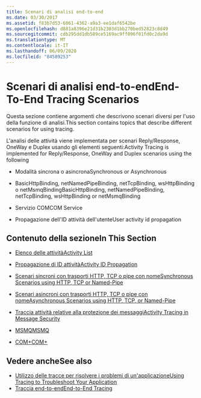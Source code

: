 ```yaml
---
title: Scenari di analisi end-to-end
ms.date: 03/30/2017
ms.assetid: f83b7d53-6061-4362-a9a3-ee1daf6542be
ms.openlocfilehash: d881a8396e21d31b2303d1bb270bed52823c8d49
ms.sourcegitcommit: cdb295dd1db589ce5169ac9ff096f01fd0c2da9d
ms.translationtype: MT
ms.contentlocale: it-IT
ms.lasthandoff: 06/09/2020
ms.locfileid: "84589253"
---
```

# <a name="end-to-end-tracing-scenarios"></a><span data-ttu-id="849a8-102">Scenari di analisi end-to-end</span><span class="sxs-lookup"><span data-stu-id="849a8-102">End-To-End Tracing Scenarios</span></span>
<span data-ttu-id="849a8-103">Questa sezione contiene argomenti che descrivono scenari diversi per l'uso della funzione di analisi.</span><span class="sxs-lookup"><span data-stu-id="849a8-103">This section contains topics that describe different scenarios for using tracing.</span></span>  
  
 <span data-ttu-id="849a8-104">L'analisi delle attività viene implementata per scenari Reply/Response, OneWay e Duplex usando gli elementi seguenti:</span><span class="sxs-lookup"><span data-stu-id="849a8-104">Activity Tracing is implemented for Reply/Response, OneWay and Duplex scenarios using the following</span></span>  
  
- <span data-ttu-id="849a8-105">Modalità sincrona o asincrona</span><span class="sxs-lookup"><span data-stu-id="849a8-105">Synchronous or Asynchronous</span></span>  
  
- <span data-ttu-id="849a8-106">BasicHttpBinding, netNamedPipeBinding, netTcpBinding, wsHttpBinding o netMsmqBinding</span><span class="sxs-lookup"><span data-stu-id="849a8-106">BasicHttpBinding, netNamedPipeBinding, netTcpBinding, wsHttpBinding or netMsmqBinding</span></span>  
  
- <span data-ttu-id="849a8-107">Servizio COM</span><span class="sxs-lookup"><span data-stu-id="849a8-107">COM Service</span></span>  
  
- <span data-ttu-id="849a8-108">Propagazione dell'ID attività dell'utente</span><span class="sxs-lookup"><span data-stu-id="849a8-108">User activity id propagation</span></span>  
  
## <a name="in-this-section"></a><span data-ttu-id="849a8-109">Contenuto della sezione</span><span class="sxs-lookup"><span data-stu-id="849a8-109">In This Section</span></span>  
  
- [<span data-ttu-id="849a8-110">Elenco delle attività</span><span class="sxs-lookup"><span data-stu-id="849a8-110">Activity List</span></span>](activity-list.md)  
  
- [<span data-ttu-id="849a8-111">Propagazione di ID attività</span><span class="sxs-lookup"><span data-stu-id="849a8-111">Activity ID Propagation</span></span>](activity-id-propagation.md)  
  
- [<span data-ttu-id="849a8-112">Scenari sincroni con trasporti HTTP, TCP o pipe con nome</span><span class="sxs-lookup"><span data-stu-id="849a8-112">Synchronous Scenarios using HTTP, TCP or Named-Pipe</span></span>](synchronous-scenarios-using-http-tcp-or-named-pipe.md)  
  
- [<span data-ttu-id="849a8-113">Scenari asincroni con trasporti HTTP, TCP o pipe con nome</span><span class="sxs-lookup"><span data-stu-id="849a8-113">Asynchronous Scenarios using HTTP, TCP, or Named-Pipe</span></span>](asynchronous-scenarios-using-http-tcp-or-named-pipe.md)  
  
- [<span data-ttu-id="849a8-114">Traccia attività relative alla protezione dei messaggi</span><span class="sxs-lookup"><span data-stu-id="849a8-114">Activity Tracing in Message Security</span></span>](activity-tracing-in-message-security.md)  
  
- [<span data-ttu-id="849a8-115">MSMQ</span><span class="sxs-lookup"><span data-stu-id="849a8-115">MSMQ</span></span>](msmq.md)  
  
- [<span data-ttu-id="849a8-116">COM+</span><span class="sxs-lookup"><span data-stu-id="849a8-116">COM+</span></span>](com.md)  
  
## <a name="see-also"></a><span data-ttu-id="849a8-117">Vedere anche</span><span class="sxs-lookup"><span data-stu-id="849a8-117">See also</span></span>

- [<span data-ttu-id="849a8-118">Utilizzo delle tracce per risolvere i problemi di un'applicazione</span><span class="sxs-lookup"><span data-stu-id="849a8-118">Using Tracing to Troubleshoot Your Application</span></span>](using-tracing-to-troubleshoot-your-application.md)
- [<span data-ttu-id="849a8-119">Traccia end-to-end</span><span class="sxs-lookup"><span data-stu-id="849a8-119">End-to-End Tracing</span></span>](end-to-end-tracing.md)
